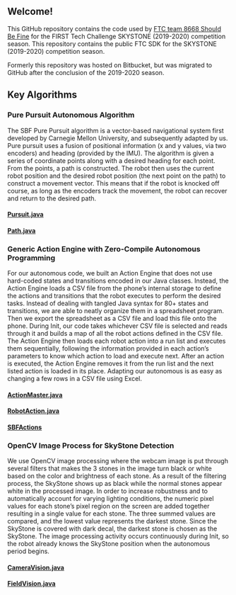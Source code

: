 ## Welcome!

This GitHub repository contains the code used by [FTC team 8668 Should Be Fine](https://www.error404robotics.com) for the FIRST Tech Challenge SKYSTONE (2019-2020) competition season. This repository contains the public FTC SDK for the SKYSTONE (2019-2020) competition season.

Formerly this repository was hosted on Bitbucket, but was migrated to GitHub after the conclusion of the 2019-2020 season.

## Key Algorithms
### Pure Pursuit Autonomous Algorithm
The SBF Pure Pursuit algorithm is a vector-based navigational system first developed by Carnegie Mellon University, and subsequently adapted by us. Pure pursuit uses a fusion of positional information (x and y values, via two encoders) and heading (provided by the IMU). The algorithm is given a series of coordinate points along with a desired heading for each point. From the points, a path is constructed. The robot then uses the current robot position and the desired robot position (the next point on the path) to construct a movement vector. This means that if the robot is knocked off course, as long as the encoders track the movement, the robot can recover and return to the desired path.
#### [Pursuit.java](https://github.com/iamlordvoldemort/SkyStone_8668/blob/master/TeamCode/src/main/java/org/firstinspires/ftc/teamcode/Pursuit.java)
#### [Path.java](https://github.com/iamlordvoldemort/SkyStone_8668/blob/master/TeamCode/src/main/java/org/firstinspires/ftc/teamcode/Path.java)

### Generic Action Engine with Zero-Compile Autonomous Programming
For our autonomous code, we built an Action Engine that does not use hard-coded states and transitions encoded in our Java classes.  Instead, the Action Engine loads a CSV file from the phone’s internal storage to define the actions and transitions that the robot executes to perform the desired tasks.  Instead of dealing with tangled Java syntax for 80+ states and transitions, we are able to neatly organize them in a spreadsheet program.  Then we export the spreadsheet as a CSV file and load this file onto the phone.
During Init, our code takes whichever CSV file is selected and reads through it and builds a map of all the robot actions defined in the CSV file.  The Action Engine then loads each robot action into a run list and executes them sequentially, following the information provided in each action’s parameters to know which action to load and execute next. After an action is executed, the Action Engine removes it from the run list and the next listed action is loaded in its place.  Adapting our autonomous is as easy as changing a few rows in a CSV file using Excel.
#### [ActionMaster.java](https://github.com/iamlordvoldemort/SkyStone_8668/blob/master/TeamCode/src/main/java/org/firstinspires/ftc/teamcode/sbfActions/ActionMaster.java)
#### [RobotAction.java](https://github.com/iamlordvoldemort/SkyStone_8668/blob/master/TeamCode/src/main/java/org/firstinspires/ftc/teamcode/sbfActions/ActionMaster.java)
#### [SBFActions](https://github.com/iamlordvoldemort/SkyStone_8668/tree/master/TeamCode/src/main/java/org/firstinspires/ftc/teamcode/sbfActions)

### OpenCV Image Process for SkyStone Detection
We use OpenCV image processing where the webcam image is put through several filters that makes the 3 stones in the image turn black or white based on the color and brightness of each stone. As a result of the filtering process, the SkyStone shows up as black while the normal stones appear white in the processed image.  In order to increase robustness and to automatically account for varying lighting conditions, the numeric pixel values for each stone’s pixel region on the screen are added together resulting in a single value for each stone.  The three summed values are compared, and the lowest value represents the darkest stone.  Since the SkyStone is covered with dark decal, the darkest stone is chosen as the SkyStone.  The image processing activity occurs continuously during Init, so the robot already knows the SkyStone position when the autonomous period begins.
#### [CameraVision.java](https://github.com/iamlordvoldemort/SkyStone_8668/blob/master/TeamCode/src/main/java/org/firstinspires/ftc/teamcode/sbfHardware/CameraVision.java)
#### [FieldVision.java](https://github.com/iamlordvoldemort/SkyStone_8668/blob/master/TeamCode/src/main/java/org/firstinspires/ftc/teamcode/sbfUtil/FieldVision.java)
